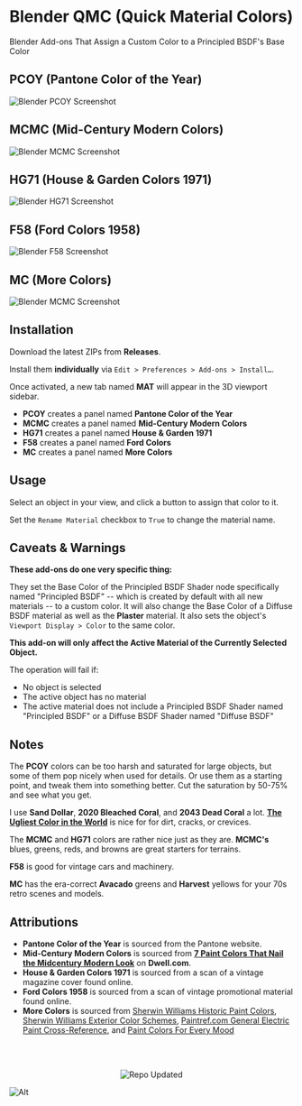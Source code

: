 <h1>Blender QMC (Quick Material Colors)</h1>

Blender Add-ons That Assign a Custom Color to a Principled BSDF's Base Color

## PCOY (Pantone Color of the Year)

![Blender PCOY Screenshot](https://github.com/don1138/blender-pcoy/blob/main/imx/blender-pcoy.jpg)

## MCMC (Mid-Century Modern Colors)

![Blender MCMC Screenshot](https://github.com/don1138/blender-pcoy/blob/main/imx/blender-mcmc.jpg)

## HG71 (House & Garden Colors 1971)

![Blender HG71 Screenshot](https://github.com/don1138/blender-pcoy/blob/main/imx/blender-hg71.jpg)

## F58 (Ford Colors 1958)

![Blender F58 Screenshot](https://github.com/don1138/blender-pcoy/blob/main/imx/blender-f58.jpg)

## MC (More Colors)

![Blender MCMC Screenshot](https://github.com/don1138/blender-pcoy/blob/main/imx/blender-mc.jpg)

## Installation

Download the latest ZIPs from **Releases**.

Install them **individually** via ``Edit > Preferences > Add-ons > Install…``.

Once activated, a new tab named **MAT** will appear in the 3D viewport sidebar.
- **PCOY** creates a panel named **Pantone Color of the Year**
- **MCMC** creates a panel named **Mid-Century Modern Colors**
- **HG71** creates a panel named **House & Garden 1971**
- **F58** creates a panel named **Ford Colors**
- **MC** creates a panel named **More Colors**

## Usage


Select an object in your view, and click a button to assign that color to it.

Set the ``Rename Material`` checkbox to ``True`` to change the material name.

## Caveats & Warnings

**These add-ons do one very specific thing:**

They set the Base Color of the Principled BSDF Shader node specifically named "Principled BSDF" -- which is created by default with all new materials -- to a custom color. It will also change the Base Color of a Diffuse BSDF material as well as the **Plaster** material. It also sets the object's `Viewport Display > Color` to the same color.

**This add-on will only affect the Active Material of the Currently Selected Object.**

The operation will fail if:
- No object is selected
- The active object has no material
- The active material does not include a Principled BSDF Shader named "Principled BSDF" or a Diffuse BSDF Shader named "Diffuse BSDF"

## Notes

The **PCOY** colors can be too harsh and saturated for large objects, but some of them pop nicely when used for details. Or use them as a starting point, and tweak them into something better. Cut the saturation by 50-75% and see what you get.

I use **Sand Dollar**, **2020 Bleached Coral**, and **2043 Dead Coral** a lot. [**The Ugliest Color in the World**](https://www.huffpost.com/entry/ugliest-color-pantone_n_57570df6e4b0ca5c7b504538) is nice for for dirt, cracks, or crevices.

The **MCMC** and **HG71** colors are rather nice just as they are. **MCMC's** blues, greens, reds, and browns are great starters for terrains.

**F58** is good for vintage cars and machinery.

**MC** has the era-correct **Avacado** greens and **Harvest** yellows for your 70s retro scenes and models.

## Attributions

- **Pantone Color of the Year** is sourced from the Pantone website.
- **Mid-Century Modern Colors** is sourced from [**7 Paint Colors That Nail the Midcentury Modern Look**](https://www.dwell.com/article/best-midcentury-modern-paint-colors-111e82a1) on **Dwell.com**.
- **House & Garden Colors 1971** is sourced from a scan of a vintage magazine cover found online.
- **Ford Colors 1958** is sourced from a scan of vintage promotional material found online.
- **More Colors** is sourced from [Sherwin Williams Historic Paint Colors](https://www.sherwin-williams.com/en-us/color/color-collections/historic-paint-colors), [Sherwin Williams Exterior Color Schemes](https://www.sherwin-williams.com/homeowners/color/find-and-explore-colors/paint-colors-by-collection/exterior-color-schemes/suburban-modern),  [Paintref.com General Electric Paint Cross-Reference](https://paintref.com/cgi-bin/colorcodedisplay.cgi?model=General%20Electric), and [Paint Colors For Every Mood](https://www.domino.com/content/paint-colors-for-every-mood)

<br><br>

<p align="center">
  <img align="center" src="https://img.shields.io/github/last-commit/don1138/blender-pcoy" alt="Repo Updated">
</p>

![Alt](https://repobeats.axiom.co/api/embed/8994807a0f77b114d51c66e558162c3b2295afeb.svg "Repobeats analytics image")
